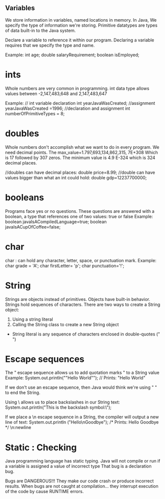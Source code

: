 ## Variables
We store information in variables, named locations in memory.
In Java,
We specify the type of information we're storing.
Primitive datatypes are types of data built-in to the Java system.

Declare a variable to reference it within our program.
Declaring a variable requires that we specify the type and name. 

Example:
int age;
double salaryRequirement;
boolean isEmployed;

# ints
Whole numbers are very common in programming. 
int data type allows values between
-2,147,483,648 and 2,147,483,647 

Example:
// int variable declaration
int yearJavaWasCreated;
//assignment
yearJavaWasCreated =1996;
//declaration and assignment
int numberOfPrimitiveTypes = 8;

# doubles
Whole numbers don't accomplish what we want to do in every program.
We need decimal points. 
The max_value=1.797,693,134,862,315, 7E+308
Which is 17 followed by 307 zeros.
The minimum value is 4.9 E-324 which is 324 decimal places.

//doubles can have decimal places:
double price=8.99;
//double can have values bigger than what an int could hold:
double gdp=12237700000;

# booleans
Programs face yes or no questions.
These questions are answered with a boolean, a type that references one of two values: true or false
Example:
boolean javaIsACompiledLanguage=true;
boolean javaIsACupOfCoffee=false;

# char 
char : can hold any character, letter, space, or punctuation mark.
Example:
char grade = 'A';
char firstLetter= 'p';
char punctuation='!';

# String
Strings are objects instead of primitives.
Objects have built-in behavior.
Strings hold sequences of characters. 
There are two ways to create a String object:
1. Using a string literal
2. Calling the String class to create a new String object

- String literal is any sequence of characters enclosed in double-quotes (" ")
 # Escape sequences
The \" escape sequence allows us to add quotation marks " to a String value 
Example: 
System.out.println("\"Hello World"");
// Prints: "Hello World"

If we don't use an escape sequence, then Java would think we're using " " to end the String.

Using \\ allows us to place backslashes in our String text:
System.out.println("This is the backslash symbol:\\");

If we place a \n escape sequence in a String, the compiler will output a new line of text:
System.out.println ("Hello\nGoodbye");
/* Prints:
Hello
Goodbye
*/
\n:newline


# Static : Checking 
Java programming language has static typing. 
Java will not compile or run if a variable is assigned a value of incorrect type
That bug is a declaration bug. 

Bugs are DANGEROUS!!!
They make our code crash or produce incorrect results.
When bugs are not caught at compilation... they interrupt execution of the code by cause RUNTIME errors.
